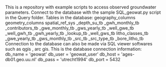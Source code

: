 This is a repository with example scripts to access observed groundwater parameters. Connect to the database with the sample SQL_geowat.py script in the Query folder. Tables in the database:
geography_columns
geometry_columns
spatial_ref_sys
_depth_su_tb
_gwh_monthly_tb
_contributors_tb
_gwe_monthly_tb
_gws_yearly_tb
_well_gwe_tb
_well_gwh_tb
_gwh_yearly_tb
_lookup_tb
_well_gws_tb
litho_classes_tb
_gwe_yearly_tb
_gws_monthly_tb
_src_tb
_src_type_tb
_bore_litho_tb
Connection to the database can also be made via SQL viewer softwares such as qgis , arc gis. This is the database connection information:
db_name = 'geowat'
db_user = 'geowat_user'
db_host = 'ages-db01.geo.uu.nl'
db_pass = 'utrecht1994'
db_port = 5432
